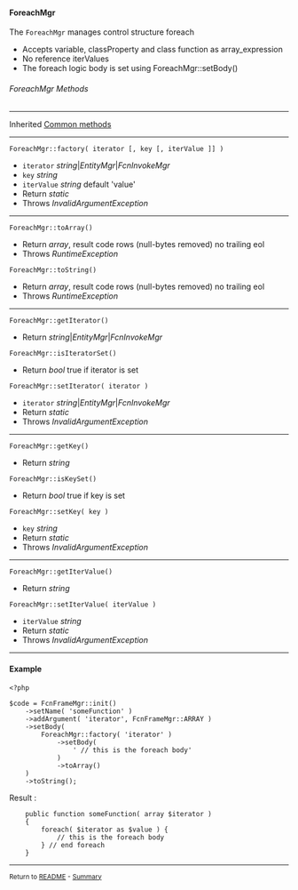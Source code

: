 [comment]: # (This file is part of PcGen, PHP Code Generation support package. Copyright 2020 Kjell-Inge Gustafsson, kigkonsult, All rights reserved, licence GPL 3.0)

#### ForeachMgr

The ```ForeachMgr``` manages control structure foreach
* Accepts variable, classProperty and class function as array_expression
* No reference iterValues 
* The foreach logic body is set using ForeachMgr::setBody()

###### ForeachMgr Methods

---
Inherited [Common methods]

---
```ForeachMgr::factory( iterator [, key [, iterValue ]] ) ```
* ```iterator``` _string_|_EntityMgr_|_FcnInvokeMgr_
* ```key``` _string_
* ```iterValue``` _string_  default 'value'
* Return _static_
* Throws _InvalidArgumentException_
---

```ForeachMgr::toArray() ```

* Return _array_, result code rows (null-bytes removed) no trailing eol
* Throws _RuntimeException_

```ForeachMgr::toString() ```
* Return _array_, result code rows (null-bytes removed) no trailing eol
* Throws _RuntimeException_

---

```ForeachMgr::getIterator() ```
* Return _string_|_EntityMgr_|_FcnInvokeMgr_

```ForeachMgr::isIteratorSet() ```
* Return _bool_ true if iterator is set

```ForeachMgr::setIterator( iterator ) ```
* ```iterator``` _string_|_EntityMgr_|_FcnInvokeMgr_
* Return _static_
* Throws _InvalidArgumentException_

---

```ForeachMgr::getKey() ```
* Return _string_

```ForeachMgr::isKeySet() ```
* Return _bool_ true if key is set

```ForeachMgr::setKey( key ) ```
* ```key``` _string_
* Return _static_
* Throws _InvalidArgumentException_

---

```ForeachMgr::getIterValue() ```
* Return _string_

```ForeachMgr::setIterValue( iterValue ) ```
* ```iterValue``` _string_
* Return _static_
* Throws _InvalidArgumentException_

---

#### Example

```
<?php

$code = FcnFrameMgr::init()
    ->setName( 'someFunction' )
    ->addArgument( 'iterator', FcnFrameMgr::ARRAY ) 
    ->setBody(
        ForeachMgr::factory( 'iterator' )
            ->setBody(
                ' // this is the foreach body'
            )
            ->toArray()
    )
    ->toString();
```

Result :

```
    public function someFunction( array $iterator )
    {
        foreach( $iterator as $value ) {
            // this is the foreach body
        } // end foreach
    }
```

---

<small>Return to [README] - [Summary]</small>

[ClassMgr]:ClassMgr.md
[Common methods]:CommonMethods.md
[DocBlockMgr]:DocBlockMgr.md
[README]:../README.md
[Summary]:Summary.md
